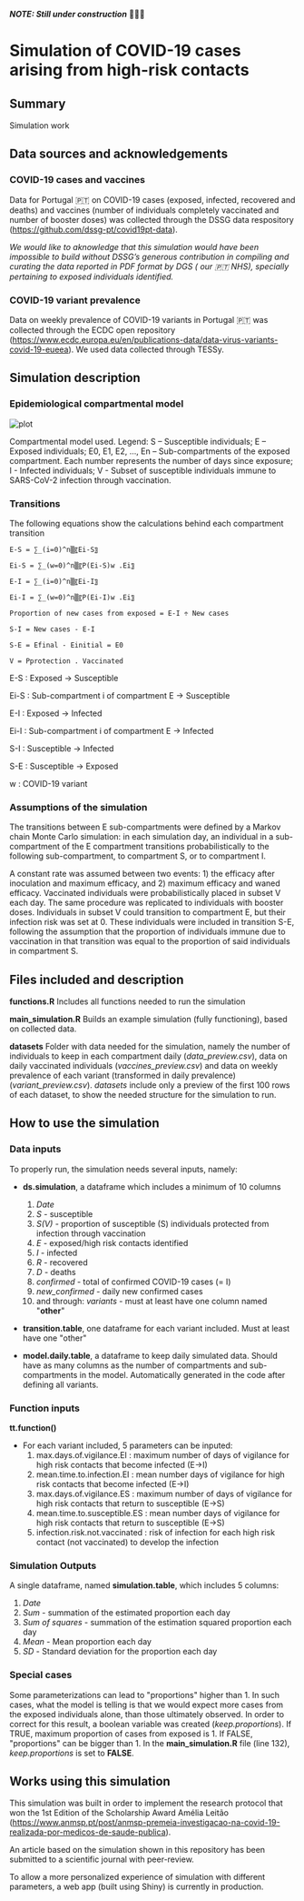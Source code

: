 ***NOTE: Still under construction*** 🚧🧱👷

# Simulation of COVID-19 cases arising from high-risk contacts
## Summary
Simulation work 

## Data sources and acknowledgements
### COVID-19 cases and vaccines
Data for Portugal :portugal: on COVID-19 cases (exposed, infected, recovered and deaths) and vaccines (number of individuals completely vaccinated and number of booster doses) was collected through the DSSG data respository (https://github.com/dssg-pt/covid19pt-data).

*We would like to aknowledge that this simulation would have been impossible to build without DSSG’s generous contribution in compiling and curating the data reported in PDF format by DGS ( our :portugal: NHS), specially pertaining to exposed individuals identified.*

### COVID-19 variant prevalence
Data on weekly prevalence of COVID-19 variants in Portugal :portugal: was collected through the ECDC open repository (https://www.ecdc.europa.eu/en/publications-data/data-virus-variants-covid-19-eueea). We used data collected through TESSy.

## Simulation description
### Epidemiological compartmental model
![plot](https://github.com/marquescruz/covid19-cases-contact-tracing-simulation/blob/a9e45ece85e3bc17e08fab7524eb5ab5f01219a8/Modelo%20VSEI.png)

Compartmental model used. 
Legend: S – Susceptible individuals; E – Exposed individuals; E0, E1, E2, …, En – Sub-compartments of the exposed compartment. Each number represents the number of days since exposure; I - Infected individuals; V - Subset of susceptible individuals immune to SARS-CoV-2 infection through vaccination.

### Transitions
The following equations show the calculations behind each compartment transition

    E-S = ∑_(i=0)^n▒〖Ei-S〗
    
    Ei-S = ∑_(w=0)^n▒〖P(Ei-S)w .Ei〗
    
    E-I = ∑_(i=0)^n▒〖Ei-I〗
    
    Ei-I = ∑_(w=0)^n▒〖P(Ei-I)w .Ei〗
    
    Proportion of new cases from exposed = E-I ÷ New cases
    
    S-I = New cases - E-I
    
    S-E = Efinal - Einitial = E0
    
    V = Pprotection . Vaccinated

E-S : Exposed -> Susceptible

Ei-S : Sub-compartment i of compartment E -> Susceptible

E-I : Exposed -> Infected

Ei-I : Sub-compartment i of compartment E -> Infected

S-I : Susceptible -> Infected

S-E : Susceptible -> Exposed

w : COVID-19 variant

### Assumptions of the simulation
The transitions between E sub-compartments were defined by a Markov chain Monte Carlo simulation: in each simulation day, an individual in a sub-compartment of the E compartment transitions probabilistically to the following sub-compartment, to compartment S, or to compartment I.

A constant rate was assumed between two events: 1) the efficacy after inoculation and maximum efficacy, and 2) maximum efficacy and waned efficacy. Vaccinated individuals were probabilistically placed in subset V each day. The same procedure was replicated to individuals with booster doses. 
Individuals in subset V could transition to compartment E, but their infection risk was set at 0. These individuals were included in transition S-E, following the assumption that the proportion of individuals immune due to vaccination in that transition was equal to the proportion of said individuals in compartment S.

## Files included and description
**functions.R**
  Includes all functions needed to run the simulation

**main_simulation.R**
  Builds an example simulation (fully functioning), based on collected data.

**datasets**
  Folder with data needed for the simulation, namely the number of individuals to keep in each compartment daily (*data_preview.csv*), data on daily vaccinated individuals (*vaccines_preview.csv*) and data on weekly prevalence of each variant (transformed in daily prevalence) (*variant_preview.csv*).
  *datasets* include only a preview of the first 100 rows of each dataset, to show the needed structure for the simulation to run.

## How to use the simulation
### Data inputs
To properly run, the simulation needs several inputs, namely:
- **ds.simulation**, a dataframe which includes a minimum of 10 columns
  1. *Date*
  2. *S* - susceptible
  3. *S(V)* - proportion of susceptible (S) individuals protected from infection through vaccination
  4. *E* - exposed/high risk contacts identified
  5. *I* - infected
  6. *R* - recovered
  7. *D* - deaths
  8. *confirmed* - total of confirmed COVID-19 cases (= I)
  9. *new_confirmed* - daily new confirmed cases
  10. and through: *variants* - must at least have one column named "**other**"

- **transition.table**, one dataframe for each variant included. Must at least have one "other"

- **model.daily.table**, a dataframe to keep daily simulated data. Should have as many columns as the number of compartments and sub-compartments in the model. Automatically generated in the code after defining all variants.

### Function inputs
**tt.function()**
  - For each variant included, 5 parameters can be inputed:
    1. max.days.of.vigilance.EI : maximum number of days of vigilance for high risk contacts that become infected (E->I)
    2. mean.time.to.infection.EI : mean number days of vigilance for high risk contacts that become infected (E->I)
    3. max.days.of.vigilance.ES : maximum number of days of vigilance for high risk contacts that return to susceptible (E->S)
    4. mean.time.to.susceptible.ES : mean number days of vigilance for high risk contacts that return to susceptible (E->S)
    5. infection.risk.not.vaccinated : risk of infection for each high risk contact (not vaccinated) to develop the infection
  

### Simulation Outputs
A single dataframe, named **simulation.table**, which includes 5 columns:
  1. *Date*
  2. *Sum* - summation of the estimated proportion each day
  3. *Sum of squares* - summation of the estimation squared proportion each day
  4. *Mean* - Mean proportion each day
  5. *SD* - Standard deviation for the proportion each day

### Special cases
Some parameterizations can lead to "proportions" higher than 1. In such cases, what the model is telling is that we would expect more cases from the exposed individuals alone, than those ultimately observed.
In order to correct for this result, a boolean variable was created (*keep.proportions*). If TRUE, maximum proportion of cases from exposed is 1. If FALSE, "proportions" can be bigger than 1.
In the **main_simulation.R** file (line 132), *keep.proportions* is set to **FALSE**.


## Works using this simulation
This simulation was built in order to implement the research protocol that won the 1st Edition of the Scholarship Award Amélia Leitão (https://www.anmsp.pt/post/anmsp-premeia-investigacao-na-covid-19-realizada-por-medicos-de-saude-publica).

An article based on the simulation shown in this repository has been submitted to a scientific journal with peer-review.

To allow a more personalized experience of simulation with different parameters, a web app (built using Shiny) is currently in production.
